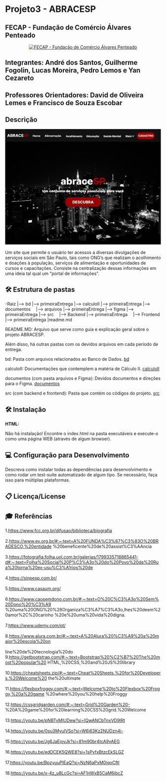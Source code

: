 # Projeto3 - ABRACESP

## FECAP - Fundação de Comércio Álvares Penteado

<p align="center">
<a href= "https://www.fecap.br/"><img src="https://encrypted-tbn0.gstatic.com/images?q=tbn:ANd9GcRhZPrRa89Kma0ZZogxm0pi-tCn_TLKeHGVxywp-LXAFGR3B1DPouAJYHgKZGV0XTEf4AE&usqp=CAU" alt="FECAP - Fundação de Comércio Álvares Penteado" border="0"></a>
</p>

## Integrantes: André dos Santos, Guilherme Fogolin, Lucas Moreira, Pedro Lemos e Yan Cezareto

## Professores Orientadores: David de Oliveira Lemes e Francisco de Souza Escobar

## Descrição

![Logo Inicial do site do ABRACESP](abrace.png)

Um site que permite o usuário ter acessos a diversas divulgações de serviços sociais em São Paulo, tais como ONG’s que realizam o acolhimento e doações à população, serviços de alimentação e oportunidades de cursos e capacitações. Consiste na centralização dessas informações em uma ideia tal qual um “portal de informações”.

## 🛠 Estrutura de pastas

-Raiz
|--> bd
 |--> primeiraEntrega
|--> calculoII
 |--> primeiraEntrega
|--> documentos
 |--> arquivos
  |--> primeiraEntrega
 |--> figma
  |--> primeiraEntrega
|--> src
 |--> Backend
  |--> primeiraEntrega
 |--> Frontend
  |--> primeiraEntrega
|readme.md

README.MD: Arquivo que serve como guia e explicação geral sobre o projeto ABRACESP.

Além disso, há outras pastas com os devidos arquivos em cada período de entrega.

bd: Pasta com arquivos relacionados ao Banco de Dados.
[bd](./bd)

calculoII: Documentações que contemplem a matéria de Cálculo II.
[calculoII](./calculoII)

documentos (com pasta arquivos e Figma): Devidos documentos e direções para o Figma.
[documentos](./documentos)

src (com backend e frontend): Pasta que contém os códigos do projeto.
[src](./src)

## 🛠 Instalação

<b>HTML:</b>

Não há instalação!
Encontre o index.html na pasta executáveis e execute-o como uma página WEB (através de algum browser).

## 💻 Configuração para Desenvolvimento

Descreva como instalar todas as dependências para desenvolvimento e como rodar um test-suite automatizado de algum tipo. Se necessário, faça isso para múltiplas plataformas.

## 📋 Licença/License


## 🎓 Referências

1.https://www.fcc.org.br/difusao/biblioteca/biografia
<br><br>
2.https://www.ev.org.br/#:~:text=A%20FUNDA%C3%87%C3%83O%20BRADESCO,%20entidade
%20beneficente%20de%20assist%C3%AAncia
<br><br>
3.https://fotografia.folha.uol.com.br/galerias/1799335716865441-d#:~:text=Folha%20Social%20P%C3%A3o%20do%20Povo%20da%20Rua%20torna%20ex-usu%C3%A1rios%20de
<br><br>
4.https://sinpesp.com.br/
<br><br>
5.https://www.casaum.org/
<br><br>
6.https://www.caosemdono.com.br/#:~:text=O%20C%C3%A3o%20Sem%20Dono%20%C3%A9
%20uma%20ONG%20%28Organiza%C3%A7%C3%A3o,lhes%20deem%20amor%2C%20carinho
%20e%20uma%20vida%20digna.
<br><br>
7.https://www.udemy.com/pt/
<br><br>
8.https://www.alura.com.br/#:~:text=A%20Alura%20%C3%A9%20a%20maior%20escola%20on
<br><br>
line%20de%20tecnologia%20do
9.https://getbootstrap.com/#:~:text=Bootstrap%20%C2%B7%20The%20most%20popular%20
HTML,%20CSS,%20and%20JS%20library
<br><br>
10.https://cheatsheets.zip/#:~:text=Cheat%20Sheets.%20for%20Developers.%20Welcome%20
the%20ultimate
<br><br>
11.https://flexboxfroggy.com/#:~:text=Welcome%20to%20Flexbox%20Froggy,%20a%20game
%20where%20you%20help%20Froggy
<br><br>
12.https://cssgridgarden.com/#:~:text=Grid%20Garden%20-
%20A%20game%20for%20learning%20CSS%20grid.%20Welcome
<br><br>
13.https://youtu.be/pNBTyMIUDew?si=IQwANCbTnxVD9lRt
<br><br>
14.https://youtu.be/0su3MyulVSo?si=W6i63Kz2NUDzn4i-
<br><br>
15.https://youtu.be/Jg6JaEjovJk?si=81m90br4tcA9vAEG
<br><br>
16.https://youtu.be/edDCEK5QWE8?si=1sPvfxBtzcEkSLGZ
<br><br>
17.https://youtu.be/BpzyuuPIEaQ?si=NzN6aPxM0iqoCftI
<br><br>
18.https://youtu.be/x-4z_u8LcGc?si=AF1nWxB5CaM6ibcZ
<br><br>
